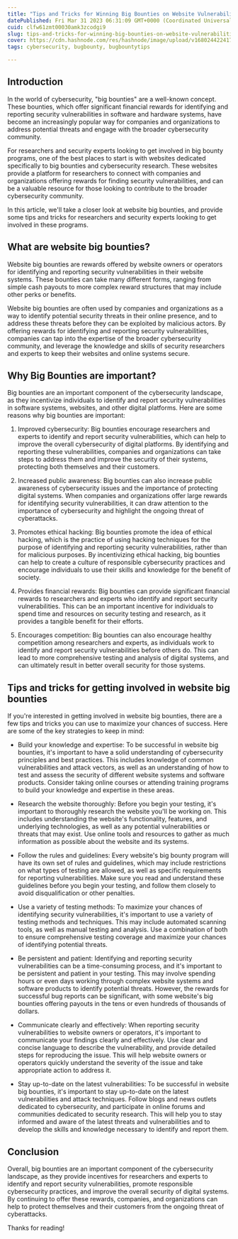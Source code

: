 ```yaml
---
title: "Tips and Tricks for Winning Big Bounties on Website Vulnerabilities"
datePublished: Fri Mar 31 2023 06:31:09 GMT+0000 (Coordinated Universal Time)
cuid: clfw61zmt00030amk3zcodgi9
slug: tips-and-tricks-for-winning-big-bounties-on-website-vulnerabilities
cover: https://cdn.hashnode.com/res/hashnode/image/upload/v1680244224177/e701fe54-9c1d-4017-b970-15ab4a82c1bc.jpeg
tags: cybersecurity, bugbounty, bugbountytips

---
```


## Introduction

In the world of cybersecurity, "big bounties" are a well-known concept. These bounties, which offer significant financial rewards for identifying and reporting security vulnerabilities in software and hardware systems, have become an increasingly popular way for companies and organizations to address potential threats and engage with the broader cybersecurity community.

For researchers and security experts looking to get involved in big bounty programs, one of the best places to start is with websites dedicated specifically to big bounties and cybersecurity research. These websites provide a platform for researchers to connect with companies and organizations offering rewards for finding security vulnerabilities, and can be a valuable resource for those looking to contribute to the broader cybersecurity community.

In this article, we'll take a closer look at website big bounties, and provide some tips and tricks for researchers and security experts looking to get involved in these programs.

## What are website big bounties?

Website big bounties are rewards offered by website owners or operators for identifying and reporting security vulnerabilities in their website systems. These bounties can take many different forms, ranging from simple cash payouts to more complex reward structures that may include other perks or benefits.

Website big bounties are often used by companies and organizations as a way to identify potential security threats in their online presence, and to address these threats before they can be exploited by malicious actors. By offering rewards for identifying and reporting security vulnerabilities, companies can tap into the expertise of the broader cybersecurity community, and leverage the knowledge and skills of security researchers and experts to keep their websites and online systems secure.

## Why Big Bounties are important?

Big bounties are an important component of the cybersecurity landscape, as they incentivize individuals to identify and report security vulnerabilities in software systems, websites, and other digital platforms. Here are some reasons why big bounties are important:

1. Improved cybersecurity: Big bounties encourage researchers and experts to identify and report security vulnerabilities, which can help to improve the overall cybersecurity of digital platforms. By identifying and reporting these vulnerabilities, companies and organizations can take steps to address them and improve the security of their systems, protecting both themselves and their customers.
    
2. Increased public awareness: Big bounties can also increase public awareness of cybersecurity issues and the importance of protecting digital systems. When companies and organizations offer large rewards for identifying security vulnerabilities, it can draw attention to the importance of cybersecurity and highlight the ongoing threat of cyberattacks.
    
3. Promotes ethical hacking: Big bounties promote the idea of ethical hacking, which is the practice of using hacking techniques for the purpose of identifying and reporting security vulnerabilities, rather than for malicious purposes. By incentivizing ethical hacking, big bounties can help to create a culture of responsible cybersecurity practices and encourage individuals to use their skills and knowledge for the benefit of society.
    
4. Provides financial rewards: Big bounties can provide significant financial rewards to researchers and experts who identify and report security vulnerabilities. This can be an important incentive for individuals to spend time and resources on security testing and research, as it provides a tangible benefit for their efforts.
    
5. Encourages competition: Big bounties can also encourage healthy competition among researchers and experts, as individuals work to identify and report security vulnerabilities before others do. This can lead to more comprehensive testing and analysis of digital systems, and can ultimately result in better overall security for those systems.
    

## Tips and tricks for getting involved in website big bounties

If you're interested in getting involved in website big bounties, there are a few tips and tricks you can use to maximize your chances of success. Here are some of the key strategies to keep in mind:

* Build your knowledge and expertise: To be successful in website big bounties, it's important to have a solid understanding of cybersecurity principles and best practices. This includes knowledge of common vulnerabilities and attack vectors, as well as an understanding of how to test and assess the security of different website systems and software products. Consider taking online courses or attending training programs to build your knowledge and expertise in these areas.
    
* Research the website thoroughly: Before you begin your testing, it's important to thoroughly research the website you'll be working on. This includes understanding the website's functionality, features, and underlying technologies, as well as any potential vulnerabilities or threats that may exist. Use online tools and resources to gather as much information as possible about the website and its systems.
    
* Follow the rules and guidelines: Every website's big bounty program will have its own set of rules and guidelines, which may include restrictions on what types of testing are allowed, as well as specific requirements for reporting vulnerabilities. Make sure you read and understand these guidelines before you begin your testing, and follow them closely to avoid disqualification or other penalties.
    
* Use a variety of testing methods: To maximize your chances of identifying security vulnerabilities, it's important to use a variety of testing methods and techniques. This may include automated scanning tools, as well as manual testing and analysis. Use a combination of both to ensure comprehensive testing coverage and maximize your chances of identifying potential threats.
    
* Be persistent and patient: Identifying and reporting security vulnerabilities can be a time-consuming process, and it's important to be persistent and patient in your testing. This may involve spending hours or even days working through complex website systems and software products to identify potential threats. However, the rewards for successful bug reports can be significant, with some website's big bounties offering payouts in the tens or even hundreds of thousands of dollars.
    
* Communicate clearly and effectively: When reporting security vulnerabilities to website owners or operators, it's important to communicate your findings clearly and effectively. Use clear and concise language to describe the vulnerability, and provide detailed steps for reproducing the issue. This will help website owners or operators quickly understand the severity of the issue and take appropriate action to address it.
    
* Stay up-to-date on the latest vulnerabilities: To be successful in website big bounties, it's important to stay up-to-date on the latest vulnerabilities and attack techniques. Follow blogs and news outlets dedicated to cybersecurity, and participate in online forums and communities dedicated to security research. This will help you to stay informed and aware of the latest threats and vulnerabilities and to develop the skills and knowledge necessary to identify and report them.
    

## Conclusion

Overall, big bounties are an important component of the cybersecurity landscape, as they provide incentives for researchers and experts to identify and report security vulnerabilities, promote responsible cybersecurity practices, and improve the overall security of digital systems. By continuing to offer these rewards, companies, and organizations can help to protect themselves and their customers from the ongoing threat of cyberattacks.

Thanks for reading!